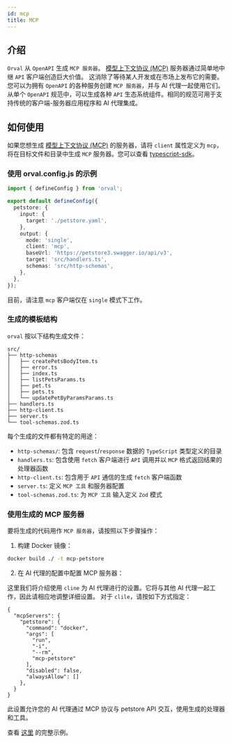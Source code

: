 ```yaml
---
id: mcp
title: MCP
---
```


## 介绍

`Orval` 从 `OpenAPI` 生成 `MCP 服务器`。
[模型上下文协议 (MCP)](https://modelcontextprotocol.io/introduction) 服务器通过简单地中继 `API` 客户端创造巨大价值。
这消除了等待某人开发或在市场上发布它的需要。您可以为拥有 `OpenAPI` 的各种服务创建 `MCP 服务器`，并与 AI 代理一起使用它们。
从单个 `OpenAPI` 规范中，可以生成各种 `API` 生态系统组件。相同的规范可用于支持传统的客户端-服务器应用程序和 AI 代理集成。

## 如何使用

如果您想生成 [模型上下文协议 (MCP)](https://modelcontextprotocol.io/introduction) 的服务器，请将 `client` 属性定义为 `mcp`，将在目标文件和目录中生成 `MCP` 服务器。您可以查看 <a href="https://github.com/modelcontextprotocol/typescript-sdk" target="_blank">typescript-sdk</a>。

### 使用 orval.config.js 的示例

```ts
import { defineConfig } from 'orval';

export default defineConfig({
  petstore: {
    input: {
      target: './petstore.yaml',
    },
    output: {
      mode: 'single',
      client: 'mcp',
      baseUrl: 'https://petstore3.swagger.io/api/v3',
      target: 'src/handlers.ts',
      schemas: 'src/http-schemas',
    },
  },
});
```

目前，请注意 `mcp` 客户端仅在 `single` 模式下工作。

### 生成的模板结构

`orval` 按以下结构生成文件：

```
src/
├── http-schemas
│   ├── createPetsBodyItem.ts
│   ├── error.ts
│   ├── index.ts
│   ├── listPetsParams.ts
│   ├── pet.ts
│   ├── pets.ts
│   └── updatePetByParamsParams.ts
├── handlers.ts
├── http-client.ts
├── server.ts
└── tool-schemas.zod.ts
```

每个生成的文件都有特定的用途：

- `http-schemas/`: 包含 `request`/`response` 数据的 `TypeScript` 类型定义的目录
- `handlers.ts`: 包含使用 `fetch` 客户端进行 `API` 调用并以 `MCP` 格式返回结果的处理器函数
- `http-client.ts`: 包含用于 `API` 通信的生成 `fetch` 客户端函数
- `server.ts`: 定义 `MCP 工具` 和服务器配置
- `tool-schemas.zod.ts`: 为 `MCP 工具` 输入定义 `Zod` 模式

### 使用生成的 MCP 服务器

要将生成的代码用作 `MCP 服务器`，请按照以下步骤操作：

1. 构建 Docker 镜像：

```sh
docker build ./ -t mcp-petstore
```

2. 在 AI 代理的配置中配置 MCP 服务器：

这里我们将介绍使用 `cline` 为 AI 代理进行的设置。它将与其他 AI 代理一起工作，因此请相应地调整详细设置。
对于 `clile`，请按如下方式指定：

```
{
  "mcpServers": {
    "petstore": {
      "command": "docker",
      "args": [
        "run",
        "-i",
        "--rm",
        "mcp-petstore"
      ],
      "disabled": false,
      "alwaysAllow": []
    },
  }
}
```

此设置允许您的 AI 代理通过 MCP 协议与 petstore API 交互，使用生成的处理器和工具。

查看 <a href="https://github.com/orval-labs/orval/tree/master/samples/mcp/petstore" target="_blank">这里</a> 的完整示例。
